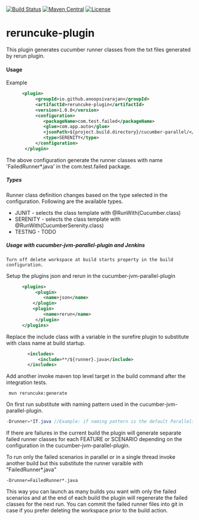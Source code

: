 [![Build Status](https://travis-ci.com/anoopsivarajan/reruncuke-plugin.svg?branch=master)](https://github.com/anoopsivarajan/reruncuke-plugin) [![Maven Central](https://maven-badges.herokuapp.com/maven-central/io.github.anoopsivarajan/reruncuke-plugin/badge.svg?style=plastic)](https://maven-badges.herokuapp.com/maven-central/io.github.anoopsivarajan/reruncuke-plugin) [![License](https://img.shields.io/badge/License-Apache%202.0-blue.svg)](https://opensource.org/licenses/Apache-2.0)

# reruncuke-plugin

This plugin generates cucumber runner classes from the txt files generated by rerun plugin.

#### Usage

Example

```xml
      <plugin>
           <groupId>io.github.anoopsivarajan</groupId>
           <artifactId>reruncuke-plugin</artifactId>
           <version>1.0.0</version>
           <configuration>
              <packageName>com.test.failed</packageName>
              <glue>com.app.auto</glue>
              <jsonPath>${project.build.directory}/cucumber-parallel/</jsonPath>
              <type>SERENITY</type>
           </configuration>
       </plugin>
```

The above configuration generate the runner classes with name 'FailedRunner*.java' in the com.test.failed package.

##### Types
Runner class definition changes based on the type selected in the configuration. Following are the available types.
* JUNIT - selects the class template with @RunWith(Cucumber.class)
* SERENITY - selects the class template with @RunWith(CucumberSerenity.class)
* TESTNG - TODO

##### Usage with cucumber-jvm-parallel-plugin and Jenkins
```
Turn off delete workspace at build starts property in the build configuration.
```
Setup the plugins json and rerun in the cucumber-jvm-parallel-plugin
```xml
      <plugins>
           <plugin>
              <name>json</name>
          </plugin>
          <plugin>
              <name>rerun</name>
           </plugin>
      </plugins>
```

Replace the include class with a variable in the surefire plugin to substitute with class name at build startup.

```xml
        <includes>
            <include>**/${runner}.java</include>
        </includes>
```

Add another invoke maven top level target in the build command after the integration tests.
```
 mvn reruncuke:generate
```
On first run substitute with naming pattern used in the cucumber-jvm-parallel-plugin.
```java
-Drunner=*IT.java //Example: if naming pattern is the default Parallel{c}IT
```

If there are failures in the current build the plugin will generate separate failed runner classes for each FEATURE or SCENARIO depending on the configuration in the cucumber-jvm-parallel-plugin.

To run only the failed scenarios in parallel or in a single thread invoke another build but this substitute the runner varaible with "FailedRunner*.java"

```
-Drunner=FailedRunner*.java
```

This way you can launch as many builds you want with only the failed scenarios and at the end of each build the plugin will regenerate the failed classes for the next run. You can commit the failed runner files into git in case if you prefer deleting the workspace prior to the build action.
